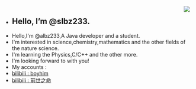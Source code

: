 <img align="right" src="https://github-readme-stats.vercel.app/api?username=slbz233&show_icons=true&theme=graywhite&count_private=true" /> 


- ## Hello, I’m @slbz233.
- Hello,I'm @albz233,A Java developer and a student.
- I'm interested in science,chemistry,mathematics and the other fields of the nature science.
- I'm learning the Physics,C/C++ and the other more.
- I'm looking forward to with you!
- My accounts :
- [bilibili : boyhim](https://b23.tv/JI2UIqZ)
- [bilibili : 前世之命](https://b23.tv/JcoSNEA)
<!--- 千万不要关注我同学的账号(前世之命)!千万千万不要关注! 
反正我写这里他也看不着,我就写多点吧awa~ --->

<!--- 既然你都看源码了,求你别关注前世之命qwp~ --->

<!-- 留言板: 你们有什么样的同学呢? -->

<!---
slbz233/slbz233 is a ✨ special ✨ repository because its `README.md` (this file) appears on your GitHub profile.
You can click the Preview link to take a look at your changes.
--->
